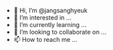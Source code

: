 - 👋 Hi, I’m @jangsanghyeuk
- 👀 I’m interested in ...
- 🌱 I’m currently learning ...
- 💞️ I’m looking to collaborate on ...
- 📫 How to reach me ...

<!---
jangsanghyeuk/jangsanghyeuk is a ✨ special ✨ repository because its `README.md` (this file) appears on your GitHub profile.
You can click the Preview link to take a look at your changes.
--->
